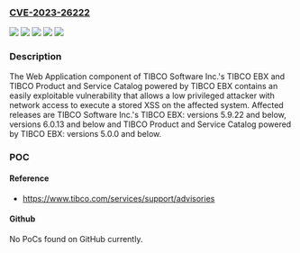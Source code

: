 ### [CVE-2023-26222](https://cve.mitre.org/cgi-bin/cvename.cgi?name=CVE-2023-26222)
![](https://img.shields.io/static/v1?label=Product&message=TIBCO%20EBX&color=blue)
![](https://img.shields.io/static/v1?label=Product&message=TIBCO%20Product%20and%20Service%20Catalog%20powered%20by%20TIBCO%20EBX&color=blue)
![](https://img.shields.io/static/v1?label=Version&message=0%3C%3D%205.0.0%20&color=brighgreen)
![](https://img.shields.io/static/v1?label=Version&message=0%3C%3D%205.9.22%20&color=brighgreen)
![](https://img.shields.io/static/v1?label=Vulnerability&message=The%20impact%20of%20this%20vulnerability%20includes%20the%20theoretical%20possibility%20resulting%20in%20unauthorized%20ability%20to%20update%2C%20insert%20or%20delete%20TIBCO%20EBX%C2%AE%20data.&color=brighgreen)

### Description

The Web Application component of TIBCO Software Inc.'s TIBCO EBX and TIBCO Product and Service Catalog powered by TIBCO EBX contains an easily exploitable vulnerability that allows a low privileged attacker with network access to execute a stored XSS on the affected system. Affected releases are TIBCO Software Inc.'s TIBCO EBX: versions 5.9.22 and below, versions 6.0.13 and below and TIBCO Product and Service Catalog powered by TIBCO EBX: versions 5.0.0 and below.

### POC

#### Reference
- https://www.tibco.com/services/support/advisories

#### Github
No PoCs found on GitHub currently.

